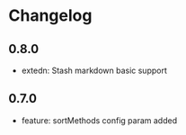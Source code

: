 # Changelog

## 0.8.0

- extedn: Stash markdown basic support

## 0.7.0

- feature: sortMethods config param added

